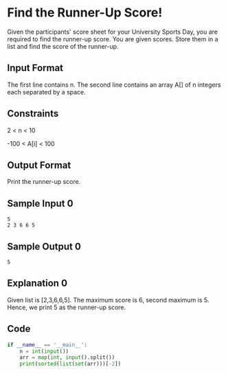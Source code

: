 # Find the Runner-Up Score!

Given the participants' score sheet for your University Sports Day, you are required to find the runner-up score. You are given  scores. Store them in a list and find the score of the runner-up.

## Input Format

The first line contains n. The second line contains an array A[]  of n integers each separated by a space.

## Constraints

2 < n < 10

-100 < A[i] < 100
## Output Format

Print the runner-up score.

## Sample Input 0

    5
    2 3 6 6 5
## Sample Output 0

    5
## Explanation 0

Given list is [2,3,6,6,5]. The maximum score is 6, second maximum is 5. Hence, we print 5 as the runner-up score.

## Code

```python
if __name__ == '__main__':
    n = int(input())
    arr = map(int, input().split())
    print(sorted(list(set(arr)))[-2])
```